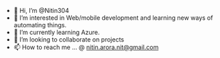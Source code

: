 - 👋 Hi, I’m @Nitin304
- 👀 I’m interested in Web/mobile development and learning new ways of automating things.
- 🌱 I’m currently learning Azure.
- 💞️ I’m looking to collaborate on projects
- 📫 How to reach me ... @ nitin.arora.nit@gmail.com
